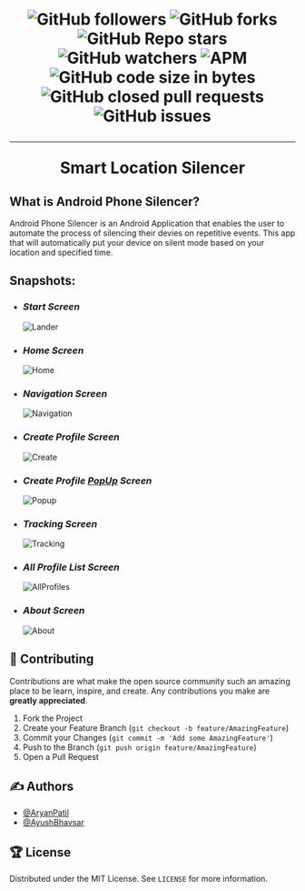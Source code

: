 <h1 align="center">

![GitHub followers](https://img.shields.io/github/followers/AryanP45?color=Blue&style=social)
![GitHub forks](https://img.shields.io/github/forks/AryanP45/Android-phone-silencer?style=social)
![GitHub Repo stars](https://img.shields.io/github/stars/AryanP45/Android-phone-silencer?style=social)
![GitHub watchers](https://img.shields.io/github/watchers/AryanP45/Android-phone-silencer?style=social)
![APM](https://img.shields.io/apm/l/vim-mode?style=social)  
![GitHub code size in bytes](https://img.shields.io/github/languages/code-size/AryanP45/Android-phone-silencer)
![GitHub closed pull requests](https://img.shields.io/github/issues-pr-closed/Aryanp45/Android-phone-silencer?label=Pull%20Requests)
![GitHub issues](https://img.shields.io/github/issues/Aryanp45/Android-phone-silencer?label=Issues)
<hr>

**Smart Location Silencer**
</h1>

## What is Android Phone Silencer?

Android Phone Silencer is an Android Application that enables the user to automate the process of silencing their devies on repetitive events. This app that will automatically put your device on silent mode based on your location and specified time.

## **Snapshots:**

- ### ___Start Screen___
    ![Lander](https://raw.githubusercontent.com/AryanP45/Android-phone-silencer/main/screenshots(Readme)/1_startPage.png)

- ### ___Home Screen___
    ![Home](https://raw.githubusercontent.com/AryanP45/Android-phone-silencer/main/screenshots(Readme)/2_homePage.png)

- ### ___Navigation Screen___
    ![Navigation](https://raw.githubusercontent.com/AryanP45/Android-phone-silencer/main/screenshots(Readme)/3_listScreen.png)

- ### ___Create Profile Screen___
    ![Create](https://raw.githubusercontent.com/AryanP45/Android-phone-silencer/main/screenshots(Readme)/4_createScreen.png)

- ### ___Create Profile <u>PopUp</u> Screen___
    ![Popup](https://raw.githubusercontent.com/AryanP45/Android-phone-silencer/main/screenshots(Readme)/5_createProfilePopup.png)

- ### ___Tracking  Screen___
    ![Tracking](https://raw.githubusercontent.com/AryanP45/Android-phone-silencer/main/screenshots(Readme)/6_trackingScreen.png)

- ### ___All Profile List Screen___
    ![AllProfiles](https://raw.githubusercontent.com/AryanP45/Android-phone-silencer/main/screenshots(Readme)/7_allProfileScreen.png)

- ### ___About Screen___
    ![About](https://raw.githubusercontent.com/AryanP45/Android-phone-silencer/main/screenshots(Readme)/8_aboutScreen.png)

  <!-- CONTRIBUTING -->

## 📝 Contributing

Contributions are what make the open source community such an amazing place to be learn, inspire, and create. Any contributions you make are **greatly appreciated**.

1. Fork the Project
2. Create your Feature Branch (`git checkout -b feature/AmazingFeature`)
3. Commit your Changes (`git commit -m 'Add some AmazingFeature'`)
4. Push to the Branch (`git push origin feature/AmazingFeature`)
5. Open a Pull Request

## ✍️ Authors

- [@AryanPatil](https://www.github.com/AryanP45)
- [@AyushBhavsar](https://www.github.com/AyushBhavsar)

  
<!-- LICENSE -->

## 🏆 License

Distributed under the MIT License. See `LICENSE` for more information.